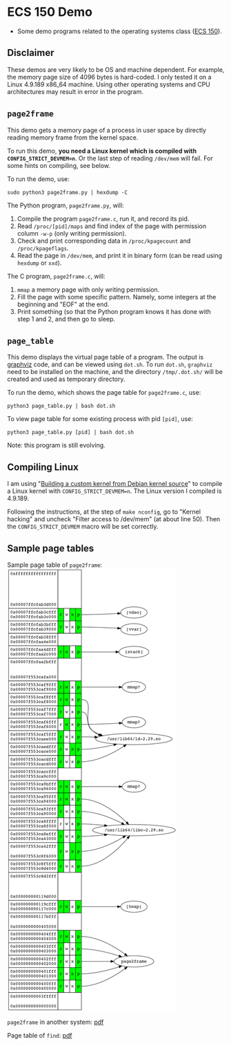 # ECS 150 Demo
* Some demo programs related to the operating systems class
  ([ECS 150](https://www.cs.ucdavis.edu/blog/ecs-150-operating-systems-system-programming/)). 

## Disclaimer
These demos are very likely to be OS and machine dependent. For example,
the memory page size of 4096 bytes is hard-coded. I only tested it on a Linux
4.9.189 x86_64 machine. Using other operating systems and CPU architectures
may result in error in the program.

## `page2frame`
This demo gets a memory page of a process in user space by directly reading
memory frame from the kernel space.

To run this demo, **you need a Linux kernel which is compiled with
`CONFIG_STRICT_DEVMEM=n`**. Or the last step of reading `/dev/mem` will fail.
For some hints on compiling, see below.

To run the demo, use:
```
sudo python3 page2frame.py | hexdump -C
```

The Python program, `page2frame.py`, will:
1. Compile the program `page2frame.c`, run it, and record its pid.
2. Read `/proc/[pid]/maps` and find index of the page with permission column
   `-w-p` (only writing permission). 
3. Check and print corresponding data in `/proc/kpagecount` and
   `/proc/kpageflags`.
4. Read the page in `/dev/mem`, and print it in binary form (can be read
   using `hexdump` or `xxd`).

The C program, `page2frame.c`, will:
1. `mmap` a memory page with only writing permission.
2. Fill the page with some specific pattern. Namely, some integers at the
   beginning and "EOF" at the end.
3. Print something (so that the Python program knows it has done with step
   1 and 2, and then go to sleep.

## `page_table`
This demo displays the virtual page table of a program. The output is
[graphviz](https://www.graphviz.org/) code, and can be viewed using `dot.sh`.
To run `dot.sh`, `graphviz` need to be installed on the machine, and the
directory `/tmp/.dot.sh/` will be created and used as temporary directory.

To run the demo, which shows the page table for `page2frame.c`, use:
```
python3 page_table.py | bash dot.sh
```

To view page table for some existing process with pid `[pid]`, use:
```
python3 page_table.py [pid] | bash dot.sh
```

Note: this program is still evolving.

## Compiling Linux
I am using
"[Building a custom kernel from Debian kernel source](https://kernel-team.pages.debian.net/kernel-handbook/ch-common-tasks.html#s-common-building)"
to compile a Linux kernel with `CONFIG_STRICT_DEVMEM=n`. The Linux version I
compiled is 4.9.189.

Following the instructions, at the step of `make nconfig`, go to "Kernel
hacking" and uncheck "Filter access to /dev/mem" (at about line 50). Then
the `CONFIG_STRICT_DEVMEM` macro will be set correctly.

## Sample page tables
Sample page table of `page2frame`:
![Page table sample](/images/page2frame.png)

`page2frame` in another system:
[pdf](/images/page2frame.pdf)

Page table of `find`:
[pdf](/images/find.pdf)
